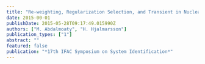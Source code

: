 ```yaml
---
title: "Re-weighting, Regularization Selection, and Transient in Nuclear Norm based Identification"
date: 2015-00-01
publishDate: 2015-05-28T09:17:49.015990Z
authors: ["M. Abdalmoaty", "H. Hjalmarsson"]
publication_types: ["1"]
abstract: ""
featured: false
publication: "*17th IFAC Symposium on System Identification*"
---
```


